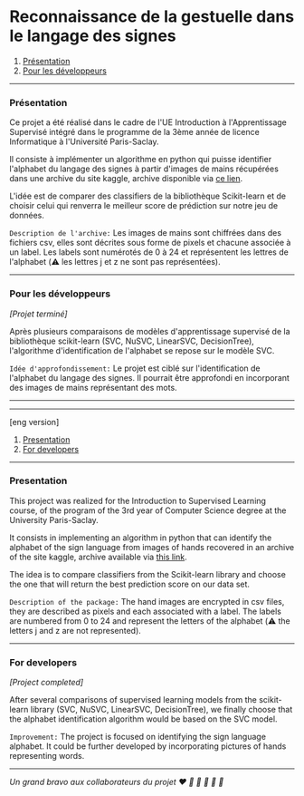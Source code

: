 # Reconnaissance de la gestuelle dans le langage des signes

1. [Présentation](#presentation)
2. [Pour les développeurs](#developpeur)

---
### Présentation
Ce projet a été réalisé dans le cadre de l'UE Introduction à l'Apprentissage Supervisé intégré dans le programme de la 3ème année de  licence Informatique à l'Université Paris-Saclay.

Il consiste à implémenter un algorithme en python qui puisse identifier l'alphabet du langage des signes à partir d'images de mains récupérées dans une archive du site kaggle, archive disponible via [ce lien](https://www.kaggle.com/datamunge/sign-language-mnist).

L'idée est de comparer des classifiers de la bibliothèque Scikit-learn et de choisir celui qui renverra le meilleur score de prédiction sur notre jeu de données.

`Description de l'archive:` Les images de mains sont chiffrées dans des fichiers csv, elles sont décrites sous forme de pixels et chacune associée à un label. Les labels sont numérotés de 0 à 24 et représentent les lettres de l'alphabet (:warning: les lettres j et z ne sont pas représentées).

---

### Pour les développeurs
*[Projet terminé]*

Après plusieurs comparaisons de modèles d'apprentissage supervisé de la bibliothèque scikit-learn (SVC, NuSVC, LinearSVC, DecisionTree), l'algorithme d'identification de l'alphabet se repose sur le modèle SVC.

`Idée d'approfondissement:` Le projet est ciblé sur l'identification de l'alphabet du langage des signes. Il pourrait être approfondi en incorporant des images de mains représentant des mots.

---
---

[eng version]

1. [Presentation](#presentation)
2. [For developers](#developer)

---
### Presentation
This project was realized for the Introduction to Supervised Learning course, 
of the program of the 3rd year of Computer Science degree at the University Paris-Saclay.

It consists in implementing an algorithm in python that can identify the alphabet of the sign language from images of hands recovered in an archive of the site kaggle, archive available via [this link](https://www.kaggle.com/datamunge/sign-language-mnist).

The idea is to compare classifiers from the Scikit-learn library and choose the one that will return the best prediction score on our data set.

`Description of the package:` The hand images are encrypted in csv files, they are described as pixels and each associated with a label. 
The labels are numbered from 0 to 24 and represent the letters of the alphabet (:warning: the letters j and z are not represented).

---

### For developers
*[Project completed]*

After several comparisons of supervised learning models from the scikit-learn library (SVC, NuSVC, LinearSVC, DecisionTree), 
we finally choose that the alphabet identification algorithm would be based on the SVC model.

`Improvement:` The project is focused on identifying the sign language alphabet. 
It could be further developed by incorporating pictures of hands representing words.


---

*Un grand bravo aux collaborateurs du projet  :heart: :blue_heart: :green_heart: :yellow_heart: :purple_heart: :black_heart:*






